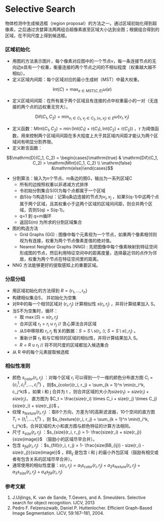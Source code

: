 # Selective Search 

 物体检测中生成候选框（region proposal）的方法之一。通过区域初始化得到超像素，之后通过贪婪算法两两组合超像素直至区域大小达到全图；根据组合得到的区域，在不同尺度上得到候选框。

### 区域初始化

- 用图的方法表示图片，每个像素对应图中的一个节点v，每一条连接节点的无向边e具有一个权重，衡量连接的两个节点之间的不相似程度（权重越大越不相似）。
- 定义区域内间距：每个区域对应的最小生成树（MST）中最大权重。

$$\mathrm{Int}(C) =\max_{e \in MST(C, E)} \omega(e)$$

- 定义区域间间距：在所有属于两个区域且有连接的点中权重最小的一对（无连接的两个点的边权重无穷大）。

$$\mathrm{Dif}(C_1, C_2) = \min_{v_i\in C_1, v_j \in C_2, (v_i, v_j)\in E}\omega(v_i, v_j)$$

- 定义函数：$\mathrm{MInt}(C_1, C_2) = \min(\mathrm{Int}(C_1) + \tau(C_1), \mathrm{Int}(C_2) + \tau(C_2))$ ，$\tau$ 为阈值函数，用来控制两个区域间间距在多大程度上大于其区域内间距才能认为两个区域间有明显分割界限。
- 定义断言函数：

$$\mathrm{D}(C_1, C_2) = \begin{cases}\mathrm{true} & \mathrm{Dif}(C_1, C_2) > \mathrm{MInt}(C_1, C_2) \\ \mathrm{false} &\mathrm{else}\end{cases}$$

- 分割算法：输入为n个节点、m条边的图G，输出为一系列区域C
  - 所有的边按照权重以非递减方式排序
  - 令初始分割集合S(0)为每个点都属于一个区域
  - 由S(q-1)构造S(q)：记第q条边连接的节点为$v_i, v_j$ ，如果S(q-1)中这两个点属于两个区域，且其权重小于这两个区域的区域间间距，则合并两个区域，否则S(q) = S(q-1)。
  - q=1 到 q=m循环
  - 返回S(m) 为所求的分割区域集合
- 图的构造方法
  - Grid Graphs (GG) : 图像中每个元素视为一个节点，如果两个像素相邻则视为有连接，权重为两个节点像素差值的绝对值。
  - Nearest Neighbor Graphs (NNG) : 先把图像中每个像素映射到特征空间形成图的节点，然后利用特征空间中的距离度量，选择最近邻的点作为邻居，权重为两个节点在特征空间里的距离。
- NNG 方法能够更好的提取感知上的重要区域。

### 分层分组

- 用区域初始化的方法得到 $R = \{r_1, \dots , r_n\}$ 
- 构建相似集合S， 并初始化为空集
- 对R中的每一个相邻区域对 $(r_i, r_j)$ 计算相似性 $s(r_i, r_j)$ ，并将计算结果加入 S。
- 当S不为空集时，循环：
  - 取 $\max(S) = s(r_i, r_j)$ 
  - 合并区域 $r_t = r_i \cup r_j$  // 贪心算法合并区域
  - 从S中移除和 $r_i, r_j$ 有关的数据：$S = S\setminus s(r_i, :);\  S = S\setminus s(:, r_j)$ 。
  - 重新计算 $r_t$ 和与它相邻的区域的相似性，并将计算结果加入 S。
  - $R = R \cup r_t$ // 将不同尺度的区域都加入候选集合
- 从 R 中的每个元素提取候选框

### 相似性准则

- 颜色 $s_{color}(r_i, r_j)$ ：对每个区域 $r_i$ 可以得到一个一维的颜色分布直方图 $C_i = \{c_i^1, c_i^2, \dots, c_i^n\}$ ，则$s_{color}(r_i, r_j) = \sum_{k = 1}^n \min(c_i^k, c_j^k)$ 。如果 i 和 j 合并为 t ，则合并区域的大小为$size(r_t) = size(r_i) +size(r_j)$， 直方图为 $C_t = \frac{size(r_i) \times C_i + size(r_j) \times C_j}{size(r_i) + size(r_j)}$ 。
- 纹理 $s_{texture}(r_i, r_j)$ ：取8个方向，方差为1的高斯滤波器，10个空间的直方图 $T_i = \{t_i^1, \dots, t_i^n\}$ ，则 $s_{texture}(r_i, r_j) = \sum_{k = 1}^n \min(t_i^k, t_j^k)$，合并区域的大小和直方图与颜色特征的计算方法相同。
- 尺寸 $s_{size}(r_i, r_j)$ ：$s_{size}(r_i, r_j) = 1- \frac{size(r_i) + size(r_j)}{size(image)}$ （鼓励小的区域尽早合并）。
- 包含 $s_{fill}(r_i, r_j)$ ：$s_{fill}(r_i, r_j) = 1- \frac{size(BB_{ij}) - size(r_i) - size(r_j)}{size(image)}$ ，$BB_{ij}$ 是包含 i 和 j 的最小外包区域（鼓励有相交或者有包含关系的区域尽早合并）。
- 通常使用的相似性度量：$s(r_i, r_j) = a_1 s_{color}(r_i, r_j) + a_2s_{texture}(r_i, r_j) + a_3 s_{size}(r_i, r_j) + a_4 s_{fill}(r_i, r_j)$



### 参考文献

1. J.Uijlings, K. van de Sande, T.Gevers, and A. Smeulders. Selective search for object recognition. IJCV, 2013 
2. Pedro F. Felzenszwalb, Daniel P. Huttenlocher. Efficient Graph-Based Image Segmentation. IJCV, 59:167–181, 2004. 